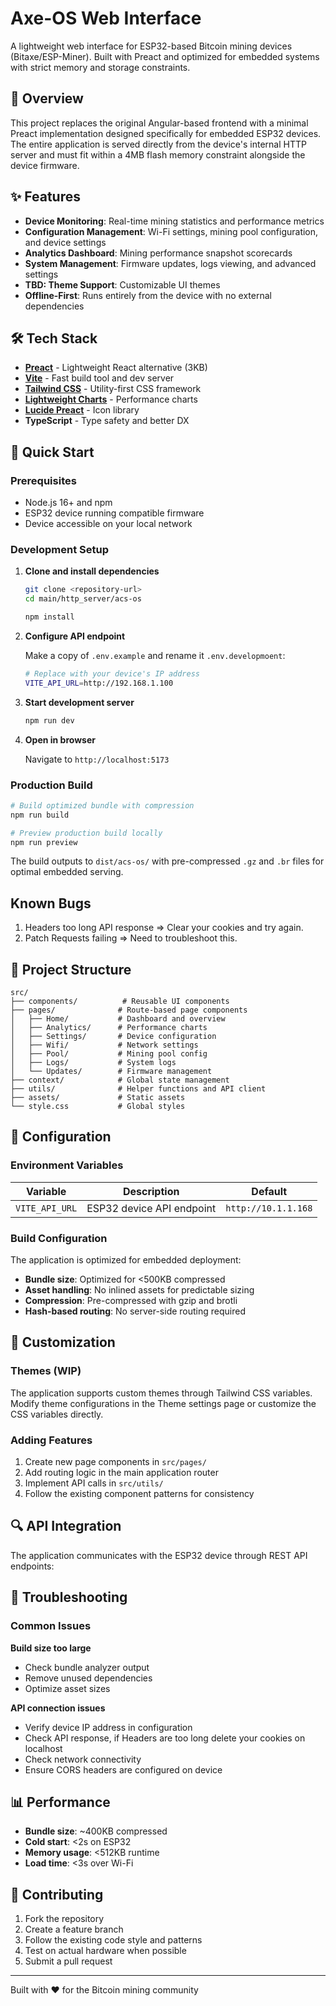 # Axe-OS Web Interface

A lightweight web interface for ESP32-based Bitcoin mining devices (Bitaxe/ESP-Miner). Built with Preact and optimized for embedded systems with strict memory and storage constraints.

## 🎯 Overview

This project replaces the original Angular-based frontend with a minimal Preact implementation designed specifically for embedded ESP32 devices. The entire application is served directly from the device's internal HTTP server and must fit within a 4MB flash memory constraint alongside the device firmware.

## ✨ Features

- **Device Monitoring**: Real-time mining statistics and performance metrics
- **Configuration Management**: Wi-Fi settings, mining pool configuration, and device settings
- **Analytics Dashboard**: Mining performance snapshot scorecards
- **System Management**: Firmware updates, logs viewing, and advanced settings
- **TBD: Theme Support**: Customizable UI themes
- **Offline-First**: Runs entirely from the device with no external dependencies

## 🛠 Tech Stack

- **[Preact](https://preactjs.com/)** - Lightweight React alternative (3KB)
- **[Vite](https://vitejs.dev/)** - Fast build tool and dev server
- **[Tailwind CSS](https://tailwindcss.com/)** - Utility-first CSS framework
- **[Lightweight Charts](https://tradingview.github.io/lightweight-charts/)** - Performance charts
- **[Lucide Preact](https://lucide.dev/)** - Icon library
- **TypeScript** - Type safety and better DX

## 🚀 Quick Start

### Prerequisites

- Node.js 16+ and npm
- ESP32 device running compatible firmware
- Device accessible on your local network

### Development Setup

1. **Clone and install dependencies**

   ```bash
   git clone <repository-url>
   cd main/http_server/acs-os

   npm install
   ```

2. **Configure API endpoint**

   Make a copy of `.env.example` and rename it `.env.developmoent`:

   ```bash
   # Replace with your device's IP address
   VITE_API_URL=http://192.168.1.100
   ```

3. **Start development server**

   ```bash
   npm run dev
   ```

4. **Open in browser**

   Navigate to `http://localhost:5173`

### Production Build

```bash
# Build optimized bundle with compression
npm run build

# Preview production build locally
npm run preview
```

The build outputs to `dist/acs-os/` with pre-compressed `.gz` and `.br` files for optimal embedded serving.

## Known Bugs

1. Headers too long API response => Clear your cookies and try again.
2. Patch Requests failing => Need to troubleshoot this.

## 📁 Project Structure

```
src/
├── components/          # Reusable UI components
├── pages/              # Route-based page components
│   ├── Home/           # Dashboard and overview
│   ├── Analytics/      # Performance charts
│   ├── Settings/       # Device configuration
│   ├── Wifi/           # Network settings
│   ├── Pool/           # Mining pool config
│   ├── Logs/           # System logs
│   └── Updates/        # Firmware management
├── context/            # Global state management
├── utils/              # Helper functions and API client
├── assets/             # Static assets
└── style.css           # Global styles
```

## 🔧 Configuration

### Environment Variables

| Variable       | Description               | Default             |
| -------------- | ------------------------- | ------------------- |
| `VITE_API_URL` | ESP32 device API endpoint | `http://10.1.1.168` |

### Build Configuration

The application is optimized for embedded deployment:

- **Bundle size**: Optimized for <500KB compressed
- **Asset handling**: No inlined assets for predictable sizing
- **Compression**: Pre-compressed with gzip and brotli
- **Hash-based routing**: No server-side routing required

## 🎨 Customization

### Themes (WIP)

The application supports custom themes through Tailwind CSS variables. Modify theme configurations in the Theme settings page or customize the CSS variables directly.

### Adding Features

1. Create new page components in `src/pages/`
2. Add routing logic in the main application router
3. Implement API calls in `src/utils/`
4. Follow the existing component patterns for consistency

## 🔍 API Integration

The application communicates with the ESP32 device through REST API endpoints:

## 🐛 Troubleshooting

### Common Issues

**Build size too large**

- Check bundle analyzer output
- Remove unused dependencies
- Optimize asset sizes

**API connection issues**

- Verify device IP address in configuration
- Check API response, if Headers are too long delete your cookies on localhost
- Check network connectivity
- Ensure CORS headers are configured on device

## 📊 Performance

- **Bundle size**: ~400KB compressed
- **Cold start**: <2s on ESP32
- **Memory usage**: <512KB runtime
- **Load time**: <3s over Wi-Fi

## 🤝 Contributing

1. Fork the repository
2. Create a feature branch
3. Follow the existing code style and patterns
4. Test on actual hardware when possible
5. Submit a pull request

---

Built with ❤️ for the Bitcoin mining community
